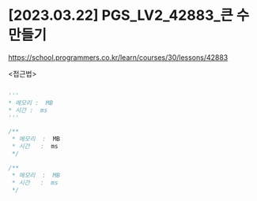 #   [2023.03.22] PGS_LV2_42883_큰 수 만들기
https://school.programmers.co.kr/learn/courses/30/lessons/42883

<접근법>

```

```




```python
'''
* 메모리 :  MB
* 시간 :  ms
'''


```




```java
/**
 * 메모리  :  MB
 * 시간   :  ms
 */


```



```js
/**
 * 메모리  :  MB
 * 시간   :  ms
 */


```

